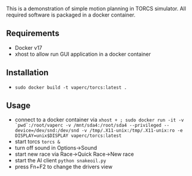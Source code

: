 This is a demonstration of simple motion planning in TORCS simulator. All required software is packaged in a docker container.

## Requirements
 * Docker v17
 * xhost to allow run GUI application in a docker container

## Installation
 * `sudo docker build -t vaperc/torcs:latest .`

## Usage
 * connect to a docker container via ```xhost + ; sudo docker run -it -v `pwd`:/root/vaperc -v /mnt/sda4:/root/sda4 --privileged --device=/dev/snd:/dev/snd -v /tmp/.X11-unix:/tmp/.X11-unix:ro -e DISPLAY=unix$DISPLAY vaperc/torcs:latest```
 * start torcs `torcs &`
 * turn off sound in Options->Sound
 * start new race via Race->Quick Race->New race
 * start the AI client `python snakeoil.py`
 * press Fn+F2 to change the drivers view
